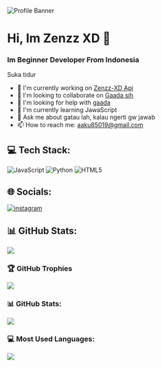 ![Profile Banner](https://files.catbox.moe/gwdynq.jpg)

# Hi, Im Zenzz XD 👏
### Im Beginner Developer From Indonesia

Suka tidur

- 🔭 I'm currently working on [Zenzz-XD Api](https://zenz.biz.id)
- 👯 I'm looking to collaborate on [Gaada sih](gaada)
- 🤝 I'm looking for help with [gaada](gaada)
- 🌱 I'm currently learning JawaScript
- 💬 Ask me about gatau lah, kalau ngerti gw jawab
- 📫 How to reach me: aaku85019@gmail.com

## 💻 Tech Stack:
![JavaScript](https://img.shields.io/badge/JavaScript-F7DF1E?style=for-the-badge&logo=javascript&logoColor=white) ![Python](https://img.shields.io/badge/Python-3776AB?style=for-the-badge&logo=python&logoColor=white) ![HTML5](https://img.shields.io/badge/HTML5-E34F26?style=for-the-badge&logo=html5&logoColor=white)

## 🌐 Socials:
[![instagram](https://img.shields.io/badge/instagram-@zenzxdd-E4405F?style=for-the-badge&logo=instagram&logoColor=white)](https://instagram.com/@zenzxdd)

## 📊 GitHub Stats:
![](https://komarev.com/ghpvc/?username=yourusername&label=Profile%20views&color=0e75b6&style=flat)

### 🏆 GitHub Trophies
![](https://github-profile-trophy.vercel.app/?username=zennzzofficial)

### 📊 GitHub Stats:
![](https://github-readme-stats.vercel.app/api?username=zennzofficial&show_icons=true&theme=onedark)

### 💻 Most Used Languages:
![](https://github-readme-stats.vercel.app/api/top-langs/?username=yourusername&layout=compact&theme=onedark)
